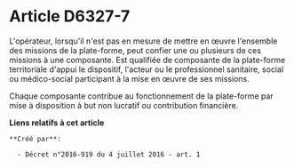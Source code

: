 # Article D6327-7

L'opérateur, lorsqu'il n'est pas en mesure de mettre en œuvre l'ensemble des missions de la plate-forme, peut confier une ou
plusieurs de ces missions à une composante. Est qualifiée de composante de la plate-forme territoriale d'appui le dispositif,
l'acteur ou le professionnel sanitaire, social ou médico-social participant à la mise en œuvre de ses missions. 

Chaque composante contribue au fonctionnement de la plate-forme par mise à disposition à but non lucratif ou contribution
financière.

**Liens relatifs à cet article**

	**Créé par**:

	  - Décret n°2016-919 du 4 juillet 2016 - art. 1
